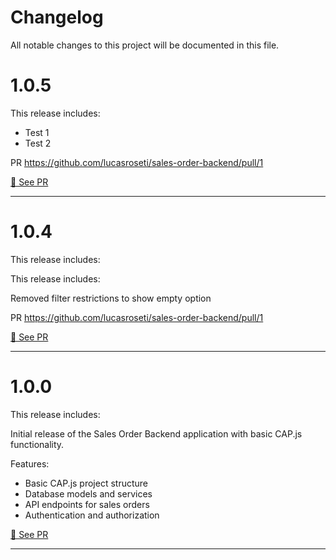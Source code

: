 # Changelog

All notable changes to this project will be documented in this file.

# 1.0.5

This release includes:

- Test 1
- Test 2

PR https://github.com/lucasroseti/sales-order-backend/pull/1

[🔎 See PR](https://github.com/lucasroseti/sales-order-backend/pull/4)

---

# 1.0.4

This release includes:

This release includes:

Removed filter restrictions to show empty option

PR https://github.com/lucasroseti/sales-order-backend/pull/1

[🔎 See PR](https://github.com/lucasroseti/sales-order-backend/pull/3)

---

# 1.0.0

This release includes:

Initial release of the Sales Order Backend application with basic CAP.js functionality.

Features:
- Basic CAP.js project structure
- Database models and services
- API endpoints for sales orders
- Authentication and authorization

[🔎 See PR](https://github.com/your-username/sales-order-backend/pull/1)

--- 